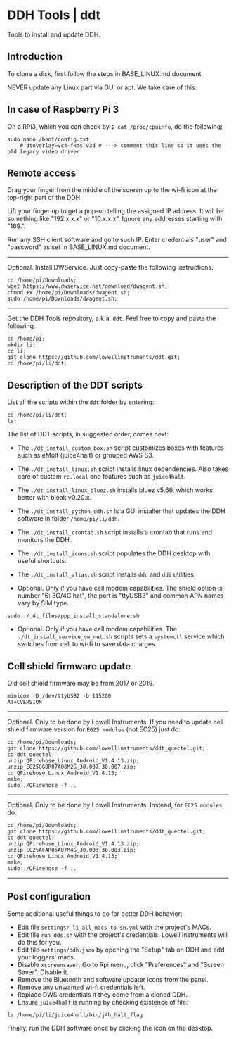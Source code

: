 # DDH Tools | ddt

Tools to install and update DDH.

## Introduction

To clone a disk, first follow the steps in BASE_LINUX.md document.

NEVER update any Linux part via GUI or apt. We take care of this.

## In case of Raspberry Pi 3

On a RPi3, which you can check by ```$ cat /proc/cpuinfo```, do the following:

```console
sudo nano /boot/config.txt
    # dtoverlay=vc4-fkms-v3d # ---> comment this line so it uses the old legacy video driver
```

## Remote access

Drag your finger from the middle of the screen up to the wi-fi icon at the top-right part of the DDH.

Lift your finger up to get a pop-up telling the assigned IP address. It will be something 
like "192.x.x.x" or "10.x.x.x". Ignore any addresses starting with "169.".

Run any SSH client software and go to such IP. Enter credentials "user" and "password" as 
set in BASE_LINUX.md document.

---
Optional. Install DWService. Just copy-paste the following instructions.

```console
cd /home/pi/Downloads;
wget https://www.dwservice.net/download/dwagent.sh;
chmod +x /home/pi/Downloads/dwagent.sh;
sudo /home/pi/Downloads/dwagent.sh;
```
---

Get the DDH Tools repository, a.k.a. ``ddt``. Feel free to copy and paste the following.

```console
cd /home/pi;
mkdir li;
cd li;
git clone https://github.com/lowellinstruments/ddt.git;
cd /home/pi/li/ddt;
```

## Description of the DDT scripts

List all the scripts within the ```ddt``` folder by entering:

```console
cd /home/pi/li/ddt;
ls;
```

The list of DDT scripts, in suggested order, comes next:

- The ``./dt_install_custom_box.sh`` script customizes boxes with features such as eMolt (juice4halt) or grouped AWS S3.

- The ``./dt_install_linux.sh`` script installs linux dependencies. Also takes care of custom ``rc.local``
and features such as ``juice4halt``.

- The ``./dt_install_linux_bluez.sh`` installs bluez v5.66, which works better with bleak v0.20.x.

- The ``./dt_install_python_ddh.sh`` is a GUI installer that updates the DDH software in folder ``/home/pi/li/ddh``.

- The ``./dt_install_crontab.sh`` script installs a crontab that runs and monitors the DDH.

- The ``./dt_install_icons.sh`` script populates the DDH desktop with useful shortcuts.

- The ``./dt_install_alias.sh`` script installs ``ddc`` and ``ddi`` utilities.

- Optional. Only if you have cell modem capabilities. 
The shield option is number "6: 3G/4G hat", the port is "ttyUSB3" and common APN names vary by SIM type.

```console
sudo ./_dt_files/ppp_install_standalone.sh
```

- Optional. Only if you have cell modem capabilities. The ``./dt_install_service_sw_net.sh`` scripts 
sets a ``systemctl`` service which switches from cell to wi-fi to save data charges.


## Cell shield firmware update

Old cell shield firmware may be from 2017 or 2019.

```console
minicom -D /dev/ttyUSB2 -b 115200
AT+CVERSION
```

---

Optional. Only to be done by Lowell Instruments. 
If you need to update cell shield firmware version for ```EG25 modules``` (not EC25) just do:

```console
cd /home/pi/Downloads;
git clone https://github.com/lowellinstruments/ddt_quectel.git;
cd ddt_quectel;
unzip QFirehose_Linux_Android_V1.4.13.zip;
unzip EG25GGBR07A08M2G_30.007.30.007.zip;
cd QFirehose_Linux_Android_V1.4.13;
make;
sudo ./QFirehose -f ..
```

---

Optional. Only to be done by Lowell Instruments. Instead, for ```EC25 modules``` do:

```console
cd /home/pi/Downloads;
git clone https://github.com/lowellinstruments/ddt_quectel.git;
cd ddt_quectel;
unzip QFirehose_Linux_Android_V1.4.13.zip;
unzip EC25AFAR05A07M4G_30.003.30.003.zip;
cd QFirehose_Linux_Android_V1.4.13;
make;
sudo ./QFirehose -f ..
```
---


## Post configuration

Some additional useful things to do for better DDH behavior:

- Edit file ```settings/_li_all_macs_to_sn.yml``` with the project's MACs.
- Edit file ```run_dds.sh``` with the project's credentials. Lowell Instruments will do this for you.
- Edit file ``settings/ddh.json`` by opening the "Setup" tab on DDH and add your loggers' macs.
- Disable ``xscreensaver``. Go to Rpi menu, click "Preferences" and "Screen Saver". Disable it.
- Remove the Bluetooth and software updater icons from the panel.
- Remove any unwanted wi-fi credentials left.
- Replace DWS credentials if they come from a cloned DDH.
- Ensure ``juice4halt`` is running by checking existence of file:

``` console
ls /home/pi/li/juice4halt/bin/j4h_halt_flag
```
  
Finally, run the DDH software once by clicking the icon on the desktop.
